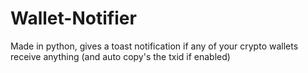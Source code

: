 # Wallet-Notifier
Made in python, gives a toast notification if any of your crypto wallets receive anything (and auto copy's the txid if enabled)
